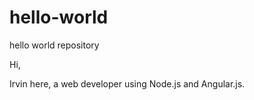 # hello-world
hello world repository

Hi,

Irvin here, a web developer using Node.js and Angular.js. 
